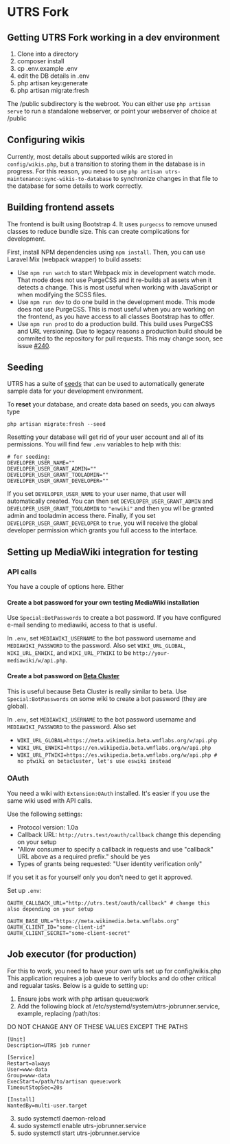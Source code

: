 # UTRS Fork

## Getting UTRS Fork working in a dev environment

1. Clone into a directory
2. composer install
3. cp .env.example .env
4. edit the DB details in .env
5. php artisan key:generate
6. php artisan migrate:fresh

The /public subdirectory is the webroot. You can either use `php artisan serve` to run a standalone webserver, or point your webserver of choice at /public

## Configuring wikis
Currently, most details about supported wikis are stored in `config/wikis.php`, but a transition to storing them in the database is in progress.
For this reason, you need to use `php artisan utrs-maintenance:sync-wikis-to-database` to synchronize changes in that file to the database for some details
to work correctly.

## Building frontend assets

The frontend is built using Bootstrap 4. It uses `purgecss` to remove unused classes to reduce bundle size. This can create complications for development.

First, install NPM dependencies using `npm install`. Then, you can use Laravel Mix (webpack wrapper) to build assets:

* Use `npm run watch` to start Webpack mix in development watch mode. That mode does not use PurgeCSS and it re-builds
  all assets when it detects a change. This is most useful when working with JavaScript or when modifying the SCSS files.
* Use `npm run dev` to do one build in the development mode. This mode does not use PurgeCSS. This is most useful when
  you are working on the frontend, as you have access to all classes Bootstrap has to offer.
* Use `npm run prod` to do a production build. This build uses PurgeCSS and URL versioning. Due to legacy reasons a
  production build should be commited to the repository for pull requests. This may change soon, see issue
  [#240](https://github.com/UTRS2/utrs/issues/240).

## Seeding

UTRS has a suite of [seeds](https://laravel.com/docs/8.x/seeding) that can be used to automatically generate sample data for your development environment.

To **reset** your database, and create data based on seeds, you can always type

```shell
php artisan migrate:fresh --seed
```

Resetting your database will get rid of your user account and all of its permissions. You will find few `.env` variables to help with this:
```dotenv
# for seeding:
DEVELOPER_USER_NAME=""
DEVELOPER_USER_GRANT_ADMIN=""
DEVELOPER_USER_GRANT_TOOLADMIN=""
DEVELOPER_USER_GRANT_DEVELOPER=""
```

If you set `DEVELOPER_USER_NAME` to your user name, that user will automatically created. You can then set
`DEVELOPER_USER_GRANT_ADMIN` and `DEVELOPER_USER_GRANT_TOOLADMIN` to `"enwiki"` and then you wll be granted admin and
tooladmin access there. Finally, if you set `DEVELOPER_USER_GRANT_DEVELOPER` to `true`, you will receive the global
developer permission which grants you full access to the interface.

## Setting up MediaWiki integration for testing

### API calls

You have a couple of options here. Either

#### Create a bot password for your own testing MediaWiki installation
Use `Special:BotPasswords` to create a bot password. If you have configured e-mail sending to mediawiki, access to that is useful.

In `.env`, set `MEDIAWIKI_USERNAME` to the bot password username and `MEDIAWIKI_PASSWORD` to the password.
Also set `WIKI_URL_GLOBAL`, `WIKI_URL_ENWIKI`, and `WIKI_URL_PTWIKI` to be `http://your-mediawiki/w/api.php`. 

#### Create a bot password on [Beta Cluster](https://beta.wmflabs.org)
This is useful because Beta Cluster is really similar to beta. Use `Special:BotPasswords` on some wiki to create a bot password (they are global).

In `.env`, set `MEDIAWIKI_USERNAME` to the bot password username and `MEDIAWIKI_PASSWORD` to the password.
Also set
* `WIKI_URL_GLOBAL=https://meta.wikimedia.beta.wmflabs.org/w/api.php`
* `WIKI_URL_ENWIKI=https://en.wikipedia.beta.wmflabs.org/w/api.php`
* `WIKI_URL_PTWIKI=https://es.wikipedia.beta.wmflabs.org/w/api.php # no ptwiki on betacluster, let's use eswiki instead`

### OAuth
You need a wiki with `Extension:OAuth` installed. It's easier if you use the same wiki used with API calls.

Use the following settings:
* Protocol version: 1.0a
* Callback URL: `http://utrs.test/oauth/callback` change this depending on your setup
* "Allow consumer to specify a callback in requests and use "callback" URL above as a required prefix." should be yes
* Types of grants being requested: "User identity verification only"

If you set it as for yourself only you don't need to get it approved.

Set up `.env`:

```dotenv
OAUTH_CALLBACK_URL="http://utrs.test/oauth/callback" # change this also depending on your setup

OAUTH_BASE_URL="https://meta.wikimedia.beta.wmflabs.org"
OAUTH_CLIENT_ID="some-client-id"
OAUTH_CLIENT_SECRET="some-client-secret"
```

## Job executor (for production)
For this to work, you need to have your own urls set up for config/wikis.php<br/>
This application requires a job queue to verify blocks and do other critical and regualar tasks. Below is a guide to setting up:

1. Ensure jobs work with php artisan queue:work
2. Add the following block at /etc/systemd/system/utrs-jobrunner.service, example, replacing /path/tos:

DO NOT CHANGE ANY OF THESE VALUES EXCEPT THE PATHS

```
[Unit]
Description=UTRS job runner

[Service]
Restart=always
User=www-data
Group=www-data
ExecStart=/path/to/artisan queue:work
TimeoutStopSec=20s

[Install]
WantedBy=multi-user.target
```

3. sudo systemctl daemon-reload
4. sudo systemctl enable utrs-jobrunner.service
5. sudo systemctl start utrs-jobrunner.service
